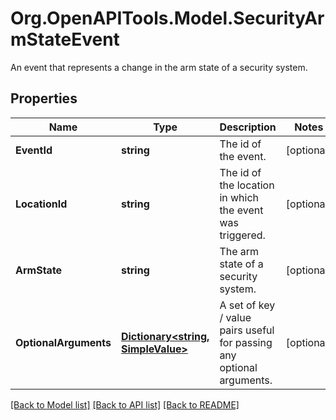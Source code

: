 # Org.OpenAPITools.Model.SecurityArmStateEvent
An event that represents a change in the arm state of a security system. 
## Properties

Name | Type | Description | Notes
------------ | ------------- | ------------- | -------------
**EventId** | **string** | The id of the event. | [optional] 
**LocationId** | **string** | The id of the location in which the event was triggered. | [optional] 
**ArmState** | **string** | The arm state of a security system.  | [optional] 
**OptionalArguments** | [**Dictionary&lt;string, SimpleValue&gt;**](SimpleValue.md) | A set of key / value pairs useful for passing any optional arguments.  | [optional] 

[[Back to Model list]](../README.md#documentation-for-models) [[Back to API list]](../README.md#documentation-for-api-endpoints) [[Back to README]](../README.md)

